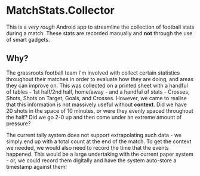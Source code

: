 # MatchStats.Collector
This is a *very rough* Android app to streamline the collection of football stats during a match. These stats are recorded manually and **not** through the use of smart gadgets.

## Why?
The grassroots football team I'm involved with collect certain statistics throughout their matches in order to evaluate how they are doing, and areas they can improve on. This was collected on a printed sheet with a handful of tables - 1st half/2nd half, home/away - and a handful of stats - Crosses, Shots, Shots on Target, Goals, and Crosses. However, we came to realise that this information is not massively useful without **context**. Did we have 20 shots in the space of 10 minutes, or were they evenly spaced throughout the half? Did we go 2-0 up and then come under an extreme amount of pressure? 

The current tally system does not support extrapolating such data - we simply end up with a total count at the end of the match. To get the context we needed, we would also need to record the time that the events happened. This would be a large undertaking with the current paper system - or, we could record them digitally and have the system auto-store a timestamp against them!
